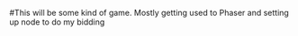 #This will be some kind of game. Mostly getting used to Phaser and setting up node to do my bidding
